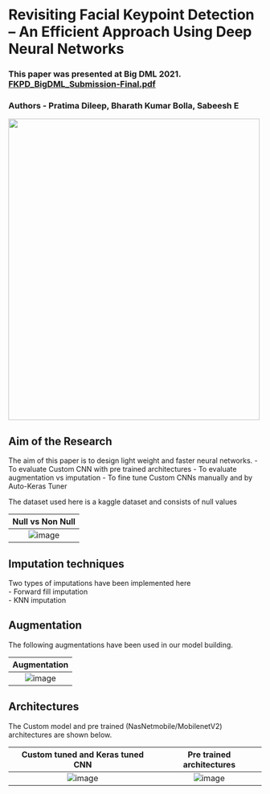 # Revisiting Facial Keypoint Detection – An Efficient Approach Using Deep Neural Networks

### This paper was presented at Big DML 2021. [FKPD_BigDML_Submission-Final.pdf](https://github.com/sabeesh90/Imputation_vs_Augmentation_Facial_Key_Point_Detection/files/7785657/FKPD_BigDML_Submission-Final.pdf)
### Authors - Pratima Dileep, Bharath Kumar Bolla, Sabeesh E

<img src="https://user-images.githubusercontent.com/48343095/147588912-2c0ca3da-e72e-4120-ab60-9f48bdd9a02c.png"  width="500"  height = "600"/>

<h2> Aim of the Research </h2>
The aim of this paper is to design light weight and faster neural networks.
  - To evaluate Custom CNN with pre trained architectures
  - To evaluate augmentation vs imputation
  - To fine tune Custom CNNs manually and by Auto-Keras Tuner

The dataset used here is a kaggle dataset and consists of null values

Null vs Non Null|
:---------------:|
![image](https://user-images.githubusercontent.com/48343095/147589455-c43bf036-ff62-42c6-aab7-3847a48951fd.png)|

<h2> Imputation techniques </h2>
Two types of imputations have been implemented here <br>
- Forward fill imputation <br>
- KNN imputation

<h2> Augmentation </h2>
The following augmentations have been used in our model building.

Augmentation |
:---------------:|
![image](https://user-images.githubusercontent.com/48343095/147589817-f9da9364-5e3d-4a3e-b5eb-2924f887357e.png) |

<h2> Architectures </h2>
The Custom model and pre trained (NasNetmobile/MobilenetV2) architectures are shown below.

Custom tuned and Keras tuned CNN | Pre trained architectures 
:---------------:|:---------------:
![image](https://user-images.githubusercontent.com/48343095/147590287-cbdb04a8-14b5-41fa-8b44-ca852b52f2bf.png)| ![image](https://user-images.githubusercontent.com/48343095/147590295-30c0dd00-f9dc-42c1-b8b4-e1775a27046d.png)




